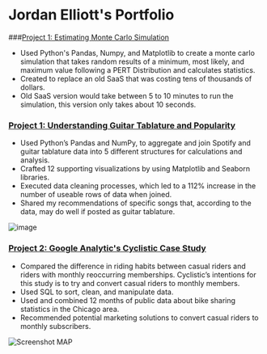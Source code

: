 # Jordan Elliott's Portfolio

###[Project 1: Estimating Monte Carlo Simulation](https://github.com/jordan-elliott21/Estimating-Monte-Carlo-Simulation/blob/main/Monte_Carlo.ipynb)
- Used Python's Pandas, Numpy, and Matplotlib to create a monte carlo simulation that takes random results of a minimum, most likely, and maximum value following a PERT Distribution and calculates statistics.
- Created to replace an old SaaS that was costing tens of thousands of dollars.
- Old SaaS version would take between 5 to 10 minutes to run the simulation, this version only takes about 10 seconds.


### [Project 1: Understanding Guitar Tablature and Popularity](https://github.com/jordan-elliott21/Guitar_Tablature_Project/blob/main/Guitar%20Spotify%20Project.ipynb)
- Used Python’s Pandas and NumPy, to aggregate and join Spotify and guitar tablature data into 5 different structures for calculations and analysis.
- Crafted 12 supporting visualizations by using Matplotlib and Seaborn libraries.
- Executed data cleaning processes, which led to a 112% increase in the number of useable rows of data when joined.
- Shared my recommendations of specific songs that, according to the data, may do well if posted as guitar tablature.
 
![image](https://user-images.githubusercontent.com/99245093/170218172-d3f57b01-4987-4011-b36f-76932a1d39d2.png)


### [Project 2: Google Analytic's Cyclistic Case Study](https://github.com/jordan-elliott21/Cyclistic-Case-Study/blob/main/README.md)
- Compared the difference in riding habits between casual riders and riders with monthly reoccurring memberships. Cyclistic’s intentions for this study is to try and convert casual riders to monthly members.
- Used SQL to sort, clean, and manipulate data.
- Used and combined 12 months of public data about bike sharing statistics in the Chicago area.
- Recommended potential marketing solutions to convert casual riders to monthly subscribers.

![Screenshot MAP](https://user-images.githubusercontent.com/99245093/152954776-9fe0023c-8275-491c-a910-77dec63d276a.png)
